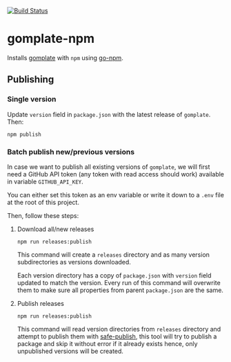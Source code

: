 [![Build Status](https://travis-ci.com/gomplate/gomplate-npm.svg?branch=master)](https://travis-ci.com/gomplate/gomplate-npm)

# gomplate-npm

Installs [gomplate](https://github.com/hairyhenderson/gomplate) with `npm` using [go-npm](https://github.com/sanathkr/go-npm).

## Publishing

### Single version

Update `version` field in `package.json` with the latest release of `gomplate`. Then:

```
npm publish
```

### Batch publish new/previous versions

In case we want to publish all existing versions of `gomplate`, we will first need a
GitHub API token (any token with read access should work) available in variable `GITHUB_API_KEY`.

You can either set this token as an env variable or write it down to a `.env` file at
the root of this project.

Then, follow these steps:

1. Download all/new releases

    ```
    npm run releases:publish
    ```

    This command will create a `releases` directory and as many version subdirectories as versions downloaded.

    Each version directory has a copy of `package.json` with `version` field updated to match the version.
    Every run of this command will overwrite them to make sure all properties from parent `package.json`
    are the same.

1. Publish releases

    ```
    npm run releases:publish
    ```

    This command will read version directories from `releases` directory and attempt to publish
    them with [safe-publish](https://github.com/adidas/safe-publish), this tool will try to publish a package and skip it without
    error if it already exists hence, only unpublished versions will be created.
